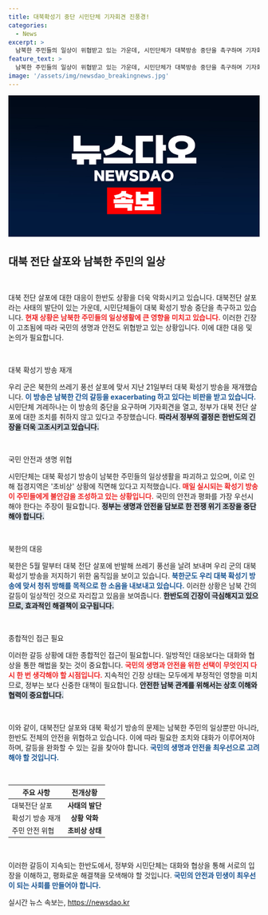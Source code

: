 ```yaml
---
title: 대북확성기 중단 시민단체 기자회견 진풍경!
categories:
  - News
excerpt: >
  남북한 주민들의 일상이 위협받고 있는 가운데, 시민단체가 대북방송 중단을 촉구하며 기자회견을 열었습니다. 대북전단과 확성기 방송으로 치열해지는 군사적 긴장, 한반도의 상황은 일촉즉발입니다!
feature_text: >
  남북한 주민들의 일상이 위협받고 있는 가운데, 시민단체가 대북방송 중단을 촉구하며 기자회견을 열었습니다. 대북전단과 확성기 방송으로 치열해지는 군사적 긴장, 한반도의 상황은 일촉즉발입니다!
image: '/assets/img/newsdao_breakingnews.jpg'
---
```


<p><img src="/assets/img/newsdao_breakingnews.jpg" alt="flaretime 속보" /></p>

<h2 data-ke-size="size26">대북 전단 살포와 남북한 주민의 일상</h2>

<p data-ke-size="size16">&nbsp;</p>

<p>대북 전단 살포에 대한 대응이 한반도 상황을 더욱 악화시키고 있습니다. 대북전단 살포라는 사태의 발단이 있는 가운데, 시민단체들이 대북 확성기 방송 중단을 촉구하고 있습니다. <b><span style="color: #ee2323;">현재 상황은 남북한 주민들의 일상생활에 큰 영향을 미치고 있습니다.</span></b> 이러한 긴장이 고조됨에 따라 국민의 생명과 안전도 위협받고 있는 상황입니다. 이에 대한 대응 및 논의가 필요합니다.</p>

<p data-ke-size="size16">&nbsp;</p>

<p>대북 확성기 방송 재개</p>

<p>우리 군은 북한의 쓰레기 풍선 살포에 맞서 지난 21일부터 대북 확성기 방송을 재개했습니다. <b><span style="color: #1a5490;">이 방송은 남북한 간의 갈등을 exacerbating 하고 있다는 비판을 받고 있습니다.</span></b> 시민단체 겨레하나는 이 방송의 중단을 요구하며 기자회견을 열고, 정부가 대북 전단 살포에 대한 조치를 취하지 않고 있다고 주장했습니다. <b><span style="background-color: #21538527;">따라서 정부의 결정은 한반도의 긴장을 더욱 고조시키고 있습니다.</span></b></p>

<p data-ke-size="size16">&nbsp;</p>

<p>국민 안전과 생명 위협</p>

<p>시민단체는 대북 확성기 방송이 남북한 주민들의 일상생활을 파괴하고 있으며, 이로 인해 접경지역은 '초비상' 상황에 직면해 있다고 지적했습니다. <b><span style="color: #ee2323;">매일 실시되는 확성기 방송이 주민들에게 불안감을 조성하고 있는 상황입니다.</span></b> 국민의 안전과 평화를 가장 우선시해야 한다는 주장이 필요합니다. <b><span style="background-color: #21538527;">정부는 생명과 안전을 담보로 한 전쟁 위기 조장을 중단해야 합니다.</span></b></p>

<p data-ke-size="size16">&nbsp;</p>

<p>북한의 대응</p>

<p>북한은 5월 말부터 대북 전단 살포에 반발해 쓰레기 풍선을 날려 보내며 우리 군의 대북 확성기 방송을 저지하기 위한 움직임을 보이고 있습니다. <b><span style="color: #1a5490;">북한군도 우리 대북 확성기 방송에 맞서 청취 방해를 목적으로 한 소음을 내보내고 있습니다.</span></b> 이러한 상황은 남북 간의 갈등이 일상적인 것으로 자리잡고 있음을 보여줍니다. <b><span style="background-color: #21538527;">한반도의 긴장이 극심해지고 있으므로, 효과적인 해결책이 요구됩니다.</span></b></p>

<p data-ke-size="size16">&nbsp;</p>

<p>종합적인 접근 필요</p>

<p>이러한 갈등 상황에 대한 종합적인 접근이 필요합니다. 일방적인 대응보다는 대화와 협상을 통한 해법을 찾는 것이 중요합니다. <b><span style="color: #ee2323;">국민의 생명과 안전을 위한 선택이 무엇인지 다시 한 번 생각해야 할 시점입니다.</span></b> 지속적인 긴장 상태는 모두에게 부정적인 영향을 미치므로, 정부는 보다 신중한 대책이 필요합니다. <b><span style="background-color: #21538527;">안전한 남북 관계를 위해서는 상호 이해와 협력이 중요합니다.</span></b></p>

<p data-ke-size="size16">&nbsp;</p>

<p>이와 같이, 대북전단 살포와 대북 확성기 방송의 문제는 남북한 주민의 일상뿐만 아니라, 한반도 전체의 안전을 위협하고 있습니다. 이에 따라 필요한 조치와 대화가 이루어져야 하며, 갈등을 완화할 수 있는 길을 찾아야 합니다. <b><span style="color: #1a5490;">국민의 생명과 안전을 최우선으로 고려해야 할 것입니다.</span></b></p>

<p data-ke-size="size16">&nbsp;</p>

<table>
    <thead>
        <tr>
            <th>주요 사항</th>
            <th style="text-align: center; height: 17px;"><b>전개상황</b></th>
        </tr>
    </thead>
    <tbody>
        <tr>
            <td>대북전단 살포</td>
            <td style="text-align: center; height: 17px;"><b>사태의 발단</b></td>
        </tr>
        <tr>
            <td>확성기 방송 재개</td>
            <td style="text-align: center; height: 17px;"><b>상황 악화</b></td>
        </tr>
        <tr>
            <td>주민 안전 위협</td>
            <td style="text-align: center; height: 17px;"><b>초비상 상태</b></td>
        </tr>
    </tbody>
</table>

<p data-ke-size="size16">&nbsp;</p>

<p>이러한 갈등이 지속되는 한반도에서, 정부와 시민단체는 대화와 협상을 통해 서로의 입장을 이해하고, 평화로운 해결책을 모색해야 할 것입니다. <b><span style="color: #1a5490;">국민의 안전과 민생이 최우선이 되는 사회를 만들어야 합니다.</span></b></p>
실시간 뉴스 속보는, <a href="https://newsdao.kr" rel="dofollow">https://newsdao.kr</a>



